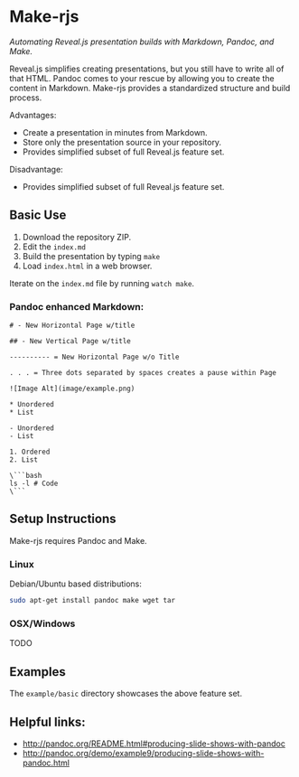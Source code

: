# Make-rjs

*Automating Reveal.js presentation builds with Markdown, Pandoc, and Make.*

Reveal.js simplifies creating presentations, but you still have to write all of
that HTML. Pandoc comes to your rescue by allowing you to create the content in
Markdown. Make-rjs provides a standardized structure and build process.

Advantages:
* Create a presentation in minutes from Markdown.
* Store only the presentation source in your repository.
* Provides simplified subset of full Reveal.js feature set.

Disadvantage:
* Provides simplified subset of full Reveal.js feature set.

## Basic Use

1. Download the repository ZIP.
2. Edit the `index.md`
3. Build the presentation by typing `make`
4. Load `index.html` in a web browser.

Iterate on the `index.md` file by running `watch make`.

### Pandoc enhanced Markdown:
```
# - New Horizontal Page w/title

## - New Vertical Page w/title

---------- = New Horizontal Page w/o Title

. . . = Three dots separated by spaces creates a pause within Page

![Image Alt](image/example.png)

* Unordered
* List

- Unordered
- List

1. Ordered
2. List

\```bash
ls -l # Code
\```
```

## Setup Instructions

Make-rjs requires Pandoc and Make.

### Linux

Debian/Ubuntu based distributions:
```bash
sudo apt-get install pandoc make wget tar
```

### OSX/Windows

TODO

## Examples

The `example/basic` directory showcases the above feature set.

## Helpful links:

* http://pandoc.org/README.html#producing-slide-shows-with-pandoc
* http://pandoc.org/demo/example9/producing-slide-shows-with-pandoc.html
